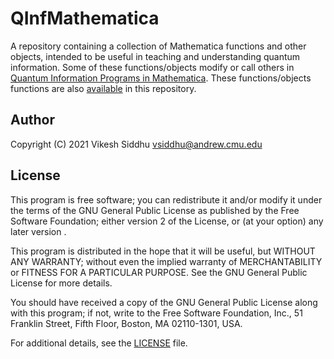# QInfMathematica

A repository containing a collection of Mathematica functions and other
objects, intended to be useful in teaching and understanding quantum
information. Some of these functions/objects modify or call others in [Quantum
Information Programs in Mathematica](https://quantum.phys.cmu.edu/QPM/). These
functions/objects functions are also [available](RBGCode) in this repository.


## Author

Copyright (C) 2021 Vikesh Siddhu <vsiddhu@andrew.cmu.edu>

## License

This program is free software; you can redistribute it and/or modify it under
the terms of the GNU General Public License as published by the Free Software
Foundation; either version 2 of the License, or (at your option) any later
version .  

This program is distributed in the hope that it will be useful, but WITHOUT ANY
WARRANTY; without even the implied warranty of MERCHANTABILITY or FITNESS FOR A
PARTICULAR PURPOSE. See the GNU General Public License for more details.

You should have received a copy of the GNU General Public License along with
this program; if not, write to the Free Software Foundation, Inc., 51 Franklin
Street, Fifth Floor, Boston, MA 02110-1301, USA.

For additional details, see the [LICENSE](LICENSE) file.

